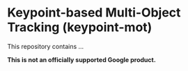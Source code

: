 # Keypoint-based Multi-Object Tracking (keypoint-mot)

This repository contains ...



**This is not an officially supported Google product.**
